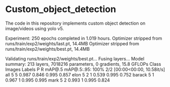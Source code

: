 # Custom_object_detection

The code in this repository implements custom object detection on image/videos using yolo v5.

Experiment:
250 epochs completed in 1.019 hours.
Optimizer stripped from runs/train/exp2/weights/last.pt, 14.4MB
Optimizer stripped from runs/train/exp2/weights/best.pt, 14.4MB

Validating runs/train/exp2/weights/best.pt...
Fusing layers... 
Model summary: 213 layers, 7018216 parameters, 0 gradients, 15.8 GFLOPs
               Class     Images     Labels          P          R     mAP@.5 mAP@.5:.95: 100% 2/2 [00:00<00:00, 10.58it/s]
                 all          5          5      0.987      0.846      0.995      0.857
                elon          5          2          1      0.539      0.995      0.752
              barack          5          1      0.967          1      0.995      0.995
                mark          5          2      0.993          1      0.995      0.824
